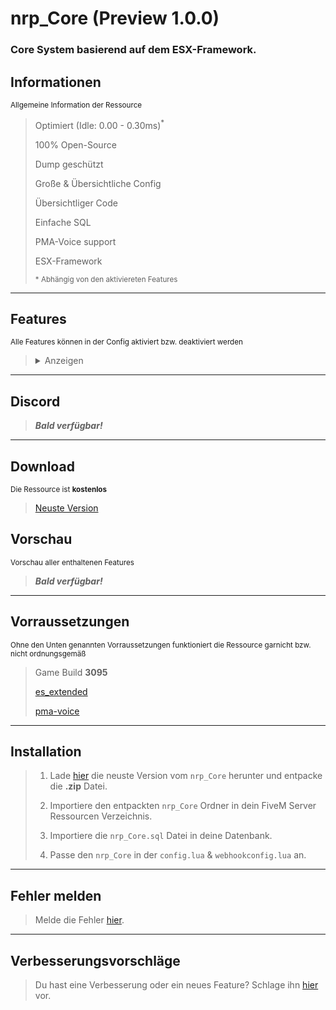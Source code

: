 # nrp_Core (Preview 1.0.0)
### Core System basierend auf dem ESX-Framework.

## Informationen
<sup>Allgemeine Information der Ressource</sup>
> Optimiert (Idle: 0.00 - 0.30ms)<sup>*</sup>
> 
> 100% Open-Source
> 
> Dump geschützt
> 
> Große & Übersichtliche Config
> 
> Übersichtliger Code
>
> Einfache SQL
>
> PMA-Voice support
>
> ESX-Framework
> 
> <sup>* Abhängig von den aktiviereten Features</sup>

---
## Features
<sup>Alle Features können in der Config aktiviert bzw. deaktiviert werden</sup>
> <details><summary>Anzeigen</summary>
>
> Debug
> ESX
> Headshot Oneshot
>
> ***Weiteres Bald verfügbar!***
</details>

---
## Discord
> ***Bald verfügbar!***

---
## Download
<sup>Die Ressource ist **kostenlos**</sup>
> [Neuste Version](https://github.com/NuriRP/nrp_Core/releases/latest)

## Vorschau
<sup>Vorschau aller enthaltenen Features</sup>
> ***Bald verfügbar!***

---
## Vorraussetzungen
<sup>Ohne den Unten genannten Vorraussetzungen funktioniert die Ressource garnicht bzw. nicht ordnungsgemäß</sup>
> Game Build **3095**
>
> [es_extended](https://github.com/esx-framework/esx_core)
>
> [pma-voice](https://github.com/AvarianKnight/pma-voice)

---
## Installation
> 1. Lade [hier](https://github.com/NuriRP/nrp_Core/releases/latest) die neuste Version vom `nrp_Core` herunter und entpacke die **.zip** Datei.
>
> 2. Importiere den entpackten `nrp_Core` Ordner in dein FiveM Server Ressourcen Verzeichnis.
>
> 3. Importiere die `nrp_Core.sql` Datei in deine Datenbank.
>
> 4. Passe den `nrp_Core` in der `config.lua` & `webhookconfig.lua` an.

---
## Fehler melden
> Melde die Fehler [hier](https://github.com/NuriRP/nrp_Core/issues).

---
## Verbesserungsvorschläge
> Du hast eine Verbesserung oder ein neues Feature? Schlage ihn [hier](https://github.com/NuriRP/nrp_Core/pulls) vor.
